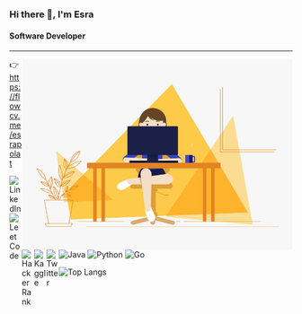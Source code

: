 ### Hi there 👋, I'm Esra
#### Software Developer
-----
<img align="right" alt="GIF" src="https://github.com/esra-polat/bahcem/blob/main/assets/images/d4tvukbt5mra37cvwklk.gif" width="480" height="340" />  

👉  https://flowcv.me/esrapolat

[<img align="left" alt="LinkedIn" width="22px" src="https://cdn.jsdelivr.net/npm/simple-icons@v3/icons/linkedin.svg" />](https://www.linkedin.com/in/polat-esra/) [<img align="left" alt="LeetCode" width="22px" src="https://cdn.jsdelivr.net/npm/simple-icons@3.13.0/icons/leetcode.svg" />](https://leetcode.com/esrapolat/) [<img align="left" alt="HackerRank" width="22px" src="https://cdn.jsdelivr.net/npm/simple-icons@3.13.0/icons/hackerrank.svg" />](https://www.hackerrank.com/esrapolat?hr_r=1) [<img align="left" alt="Kaggle" width="22px" src="https://cdn.jsdelivr.net/npm/simple-icons@3.13.0/icons/kaggle.svg" />](https://www.kaggle.com/esrapolat) [<img align="left" alt="Twitter" width="22px" src="https://cdn.jsdelivr.net/npm/simple-icons@v3/icons/twitter.svg" />](https://twitter.com/_esrapolat)
<br />

![Java](https://img.shields.io/badge/Java-ED8B00?style=for-the-badge&logo=java&logoColor=white)
![Python](https://img.shields.io/badge/Python-3776AB?style=for-the-badge&logo=python&logoColor=white)
![Go](https://img.shields.io/badge/Go-00ADD8?style=for-the-badge&logo=go&logoColor=white)     

<!-- <p><img align="left" src="https://github-readme-stats.vercel.app/api/top-langs?username=esra-polat&show_icons=true&locale=en&layout=compact" alt="esra-polat" /></p> -->

![Top Langs](https://github-readme-stats.vercel.app/api/top-langs/?username=esra-polat&layout=compact&langs_count=20)

